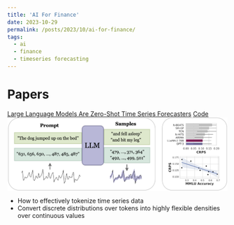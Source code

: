 ```yaml
---
title: 'AI For Finance'
date: 2023-10-29
permalink: /posts/2023/10/ai-for-finance/
tags:
  - ai
  - finance
  - timeseries forecasting
---
```


Papers
======
[Large Language Models Are Zero-Shot Time Series Forecasters](https://arxiv.org/abs/2310.07820?ref=distilleddaily.news)
[Code](https://github.com/ngruver/llmtime)
<img src='/images/llmtime_top_fig.png' style='display:block; margin:auto;'>

- How to effectively tokenize time series data
- Convert discrete distributions over tokens into highly flexible densities over continuous values
